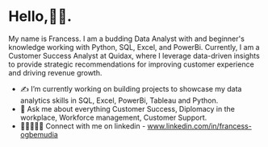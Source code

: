 # Hello,👋🏾.

My name is Francess. I am a budding Data Analyst with and beginner's knowledge working with Python, SQL, Excel, and PowerBi.
Currently, I am a Customer Success Analyst at Quidax, where I leverage data-driven insights to provide strategic recommendations for improving customer experience and driving revenue growth.

* ✍ I’m currently working on building projects to showcase my data analytics skills in SQL, Excel, PowerBi, Tableau and Python.
* 🤝 Ask me about everything Customer Success, Diplomacy in the workplace, Workforce management, Customer Support.
* 👩🏽‍🤝‍👩🏼 Connect with me on linkedin - www.linkedin.com/in/francess-ogbemudia

